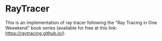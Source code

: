 # RayTracer
This is an implementation of ray tracer following the "Ray Tracing in One Weeekend" book series (available for free at this link: https://raytracing.github.io/).
